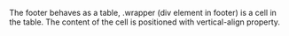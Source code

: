 The footer behaves as a table, .wrapper (div element in footer) is a cell in the table.
The content of the cell is positioned with vertical-align property.
